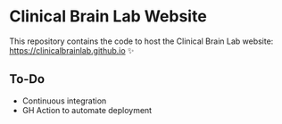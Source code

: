 # Clinical Brain Lab Website

This repository contains the code to host the Clinical Brain Lab website: https://clinicalbrainlab.github.io ✨

## To-Do
- Continuous integration
- GH Action to automate deployment
